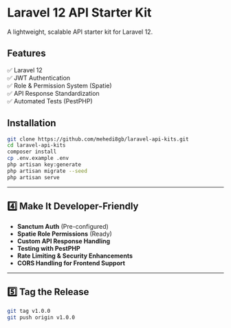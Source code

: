 # Laravel 12 API Starter Kit

A lightweight, scalable API starter kit for Laravel 12.

## Features

✅ Laravel 12  
✅ JWT Authentication  
✅ Role & Permission System (Spatie)  
✅ API Response Standardization  
✅ Automated Tests (PestPHP)

## Installation

```sh
git clone https://github.com/mehedi8gb/laravel-api-kits.git
cd laravel-api-kits
composer install
cp .env.example .env
php artisan key:generate
php artisan migrate --seed
php artisan serve
```

---

## 4️⃣ **Make It Developer-Friendly**

-   **Sanctum Auth** (Pre-configured)
-   **Spatie Role Permissions** (Ready)
-   **Custom API Response Handling**
-   **Testing with PestPHP**
-   **Rate Limiting & Security Enhancements**
-   **CORS Handling for Frontend Support**

---

## 5️⃣ **Tag the Release**

```sh
git tag v1.0.0
git push origin v1.0.0
```
